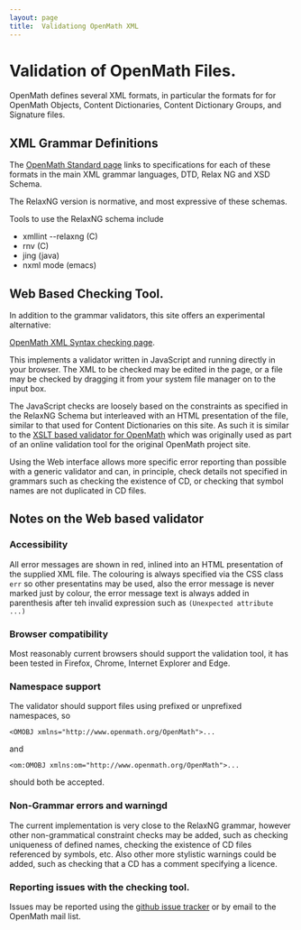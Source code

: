 ```yaml
---
layout: page
title:  Validationg OpenMath XML
---
```


# Validation of OpenMath Files.

OpenMath defines several XML formats, in particular the formats for for OpenMath Objects,
Content Dictionaries, Content Dictionary Groups, and Signature files.

## XML Grammar Definitions

The [OpenMath Standard page](/standard/om20-editors-draft/#schema) links to specifications for each of these formats 
in the main XML grammar languages, DTD, Relax NG and XSD Schema. 

The RelaxNG version is normative, and most expressive of these schemas. 

Tools to use the RelaxNG schema include

  * xmllint --relaxng (C)
  * rnv (C)
  * jing (java)
  * nxml mode (emacs)

## Web Based Checking Tool.
In addition to the grammar validators, this site offers an experimental alternative:

[OpenMath XML Syntax checking page](/cd/check.html).

This implements a validator written in JavaScript and running directly in your browser.
The XML to be checked may be edited in the page, or a file may be checked by dragging it 
from your system file manager on to the input box.

The JavaScript checks are loosely based on the constraints as specified in the RelaxNG Schema but
interleaved with an HTML presentation of the file, similar to that used for Content Dictionaries
on this site. As such it is similar to the
[XSLT based validator for OpenMath](https://github.com/OpenMath/CDs/blob/master/lib/xsl/omvalidate.xsl)
which was originally used as part of an online validation tool for the original OpenMath project site.

Using the Web interface allows more specific error reporting than possible with a generic validator
and can, in principle, check details not specified in grammars such as checking the existence of CD, or checking that symbol 
names are not duplicated in CD files.


## Notes on the Web based validator
### Accessibility
All error messages are shown in red, inlined into an HTML presentation of the supplied XML file.
The colouring is always specified via the CSS class `err` so other presentatins may be used, also the 
error message is never marked just by colour, the error message text is always added in parenthesis after teh 
invalid expression such as `(Unexpected attribute ...)`

### Browser compatibility
Most reasonably current browsers should support the validation tool, it has been tested in Firefox,
Chrome, Internet Explorer and Edge.

### Namespace support
The validator should support files using prefixed or unprefixed namespaces, so 

`<OMOBJ xmlns="http://www.openmath.org/OpenMath">...` 

and 

`<om:OMOBJ xmlns:om="http://www.openmath.org/OpenMath">...`

should both be accepted.

### Non-Grammar errors and warningd
The current implementation is very close to the RelaxNG grammar,
however other non-grammatical constraint checks may be added, such as checking uniqueness of defined names, 
checking the existence of CD files referenced by symbols, etc. Also other more stylistic warnings could be added,
such as checking that a CD has a comment specifying a licence.

### Reporting issues with the checking tool.
Issues may be reported using the [github issue tracker](https://github.com/OpenMath/OpenMath.github.io/issues)
or by email to the OpenMath mail list.

 
